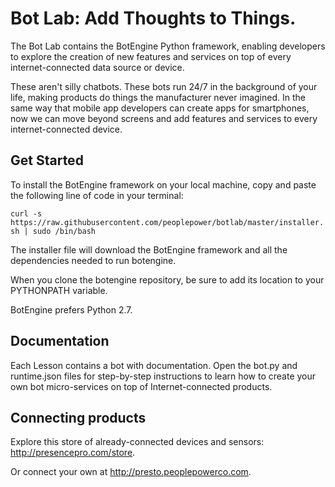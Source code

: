 # Bot Lab: Add Thoughts to Things.

The Bot Lab contains the BotEngine Python framework, enabling developers to explore the creation of new features and services on top of every internet-connected data source or device. 

These aren't silly chatbots. These bots run 24/7 in the background of your life, making products do things the manufacturer never imagined. In the same way that mobile app developers can create apps for smartphones, now we can move beyond screens and add features and services to every internet-connected device. 

## Get Started

To install the BotEngine framework on your local machine, copy and paste the following line of code in your terminal:

`curl -s https://raw.githubusercontent.com/peoplepower/botlab/master/installer.sh | sudo /bin/bash`

The installer file will download the BotEngine framework and all the dependencies needed to run botengine.

When you clone the botengine repository, be sure to add its location to your PYTHONPATH variable.

BotEngine prefers Python 2.7.


## Documentation

Each Lesson contains a bot with documentation. Open the bot.py and runtime.json files for step-by-step instructions to learn how to create your own bot micro-services on top of Internet-connected products.

## Connecting products 

Explore this store of already-connected devices and sensors: http://presencepro.com/store.

Or connect your own at http://presto.peoplepowerco.com.
